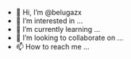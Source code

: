 - 👋 Hi, I’m @belugazx
- 👀 I’m interested in ...
- 🌱 I’m currently learning ...
- 💞️ I’m looking to collaborate on ...
- 📫 How to reach me ...

<!---
belugazx/belugazx is a ✨ special ✨ repository because its `README.md` (this file) appears on your GitHub profile.
You can click the Preview link to take a look at your changes.
--->
